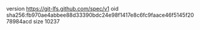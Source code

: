 version https://git-lfs.github.com/spec/v1
oid sha256:fb970ae4abbee88d33390bdc24e98f1417e8c6fc9faace46f5145f2078984acd
size 10237
